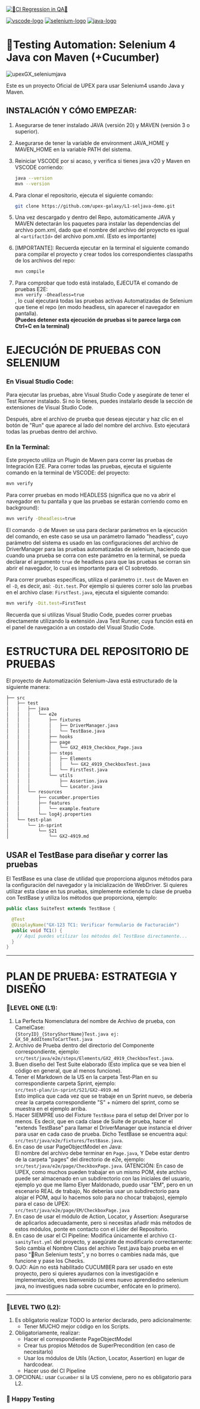 [![🤖CI Regression in QA🧪](https://github.com/upex-galaxy/L1-seljava-demo/actions/workflows/CI-regressionTest.yml/badge.svg)](https://github.com/upex-galaxy/L1-seljava-demo/actions/workflows/CI-regressionTest.yml)

[![vscode-logo]][vscode-site] [![selenium-logo]][selenium-site] [![java-logo]][java-site]

# 🧪Testing Automation: Selenium 4 Java con Maven (+Cucumber)
![upexGX_seleniumjava](https://github.com/upex-galaxy/L1-seljava-demo/assets/91127281/3d5a98c8-7e2b-49ac-8390-4f97b4548628)

Este es un proyecto Oficial de UPEX para usar Selenium4 usando Java y Maven.

## INSTALACIÓN Y CÓMO EMPEZAR:

1. Asegurarse de tener instalado JAVA (versión 20) y MAVEN (versión 3 o superior).
2. Asegurarse de tener la variable de environment JAVA_HOME y MAVEN_HOME en la variable PATH del sistema.
3. Reiniciar VSCODE por si acaso, y verifica si tienes java v20 y Maven en VSCODE corriendo:

    ```bash
    java --version
    mvn --version
    ```

4. Para clonar el repositorio, ejecuta el siguiente comando:

    ```bash
    git clone https://github.com/upex-galaxy/L1-seljava-demo.git
    ```

5. Una vez descargado y dentro del Repo, automáticamente JAVA y MAVEN detectarán los paquetes para instalar las dependencias del archivo pom.xml, dado
   que el nombre del archivo del proyecto es igual al `<artifactId>` del archivo pom.xml. (Esto es importante)

6. [IMPORTANTE]: Recuerda ejecutar en la terminal el siguiente comando para compilar el proyecto y crear todos los correspondientes classpaths de los
   archivos del repo:

    ```bash
    mvn compile
    ```

7. Para comprobar que todo está instalado, EJECUTA el comando de pruebas E2E: <br> `mvn verify -Dheadless=true`<br>, lo cual ejecutará todas las
   pruebas activas Automatizadas de Selenium que tiene el repo (en modo headless, sin aparecer el navegador en pantalla). <br> **(Puedes detener esta
   ejecución de pruebas si te parece larga con Ctrl+C en la terminal)**

# EJECUCIÓN DE PRUEBAS CON SELENIUM

### En Visual Studio Code:

Para ejecutar las pruebas, abre Visual Studio Code y asegúrate de tener el Test Runner instalado. Si no lo tienes, puedes instalarlo desde la sección
de extensiones de Visual Studio Code.

Después, abre el archivo de prueba que deseas ejecutar y haz clic en el botón de "Run" que aparece al lado del nombre del archivo. Esto ejecutará
todas las pruebas dentro del archivo.

### En la Terminal:

Este proyecto utiliza un Plugin de Maven para correr las pruebas de Integración E2E. Para correr todas las pruebas, ejecuta el siguiente comando en la
terminal de VSCODE: del proyecto:

```bash
mvn verify
```

Para correr pruebas en modo HEADLESS (significa que no va abrir el navegador en tu pantalla y que las pruebas se estarán corriendo como en
background):

```bash
mvn verify -Dheadless=true
```

El comando `-D` de Maven se usa para declarar parámetros en la ejecución del comando, en este caso se usa un parámetro llamado "headless", cuyo
parámetro del sistema es usado en las configuraciones del archivo de DriverManager para las pruebas automatizadas de selenium, haciendo que cuando una
prueba se corra con este parámetro en la terminal, se pueda declarar el argumento `true` de headless para que las pruebas se corran sin abrir el
navegador, lo cual es importante para el CI sobretodo.

Para correr pruebas específicas, utiliza el parámetro `it.test` de Maven en el `-D`, es decir, así: `-Dit.test`. Por ejemplo si quieres correr solo
las pruebas en el archivo clase: `FirstTest.java`, ejecuta el siguiente comando:

```bash
mvn verify -Dit.test=FirstTest
```

Recuerda que si utilizas Visual Studio Code, puedes correr pruebas directamente utilizando la extensión Java Test Runner, cuya función está en el
panel de navegación a un costado del Visual Studio Code.

# ESTRUCTURA DEL REPOSITORIO DE PRUEBAS

El proyecto de Automatización Selenium-Java está estructurado de la siguiente manera:

```bash
├── src
│   ├── test
│   │   ├── java
│   │   │   └── e2e
│   │   │       ├── fixtures
│   │   │       │   ├── DriverManager.java
│   │   │       │   └── TestBase.java
│   │   │       ├── hooks
│   │   │       ├── page
│   │   │       │   └── GX2_4919_Checkbox_Page.java
│   │   │       ├── steps
│   │   │       │   ├── Elements
│   │   │       │   │   └── GX2_4919_CheckboxTest.java
│   │   │       │   └── FirstTest.java
│   │   │       └── utils
│   │   │           ├── Assertion.java
│   │   │           └── Locator.java
│   │   └── resources
│   │       ├── cucumber.properties
│   │       ├── features
│   │       │   └── example.feature
│   │       └── log4j.properties
│   └── test-plan
│       └── in-sprint
│           └── S21
│               └── GX2-4919.md
```

## USAR el TestBase para diseñar y correr las pruebas

El TestBase es una clase de utilidad que proporciona algunos métodos para la configuración del navegador y la inicialización de WebDriver. Si quieres
utilizar esta clase en tus pruebas, simplemente extiende tu clase de prueba con TestBase y utiliza los métodos que proporciona, ejemplo:

```java
public class SuiteTest extends TestBase {

  @Test
  @DisplayName("GX-123 TC1: Verificar formulario de Facturación")
  public void TC1() {
    // Aquí puedes utilizar los métodos del TestBase directamente...
  }
}
```

---

# PLAN DE PRUEBA: ESTRATEGIA Y DISEÑO

### 🚩LEVEL ONE (L1):

1. La Perfecta Nomenclatura del nombre de Archivo de prueba, con CamelCase: <br>
   `{StoryID}_{StoryShortName}Test.java ej: GX_50_AddItemsToCartTest.java`
2. Archivo de Prueba dentro del directorio del Componente correspondiente, ejemplo: <br>
   `src/test/java/e2e/steps/Elements/GX2_4919_CheckboxTest.java`.
3. Buen diseño del Test Suite elaborado (Esto implica que se vea bien el código en general, que al menos funcione).
4. Tener el Markdown de la US en la carpeta Test-Plan en su correspondiente carpeta Sprint, ejemplo: <br>
   `src/test-plan/in-sprint/S21/GX2-4919.md`<br> Esto implica que cada vez que se trabaje en un Sprint nuevo, se debería crear la carpeta
   correspondiente "S" + número del sprint, como se muestra en el ejemplo arriba.
5. Hacer SIEMPRE uso del Fixture `TestBase` para el setup del Driver por lo menos. Es decir, que en cada clase de Suite de prueba, hacer el "extends
   TestBase" para llamar el DriverManager que instancia el driver para usar en cada caso de prueba. Dicho TestBase se encuentra aquí: <br>
   `src/test/java/e2e/fixtures/TestBase.java`.
6. En caso de usar PageObjectModel en Java: <br> El nombre del archivo debe terminar en `Page.java`, Y Debe estar dentro de la carpeta "pages" del
   directorio de e2e, ejemplo: <br> `src/test/java/e2e/page/CheckboxPage.java`. (ATENCIÓN: En caso de UPEX, como muchos pueden trabajar en un mismo
   POM, éste archivo puede ser almacenado en un subdirectorio con las iniciales del usuario, ejemplo yo que me llamo Elyer Maldonado, puedo usar "EM",
   pero en un escenario REAL de trabajo, No deberías usar un subdirectorio para alojar el POM, aquí lo hacemos solo para no chocar trabajos), ejemplo
   para el caso de UPEX:<br> `src/test/java/e2e/page/EM/CheckboxPage.java`
7. En caso de usar el módulo de Action, Locator, y Assertion: Asegurarse de aplicarlos adecuadamente, pero si necesitas añadir más métodos de estos
   módulos, ponte en contacto con el Líder del Repositorio.
8. En caso de usar el CI Pipeline: Modifica únicamente el archivo `CI-sanityTest.yml` del proyecto, y asegúrate de modificarlo correctamente: <br>
   Solo cambia el Nombre Class del archivo Test.java bajo prueba en el paso "🧪Run Selenium tests", y no borres o cambies nada más, que funcione y
   pase los Checks.
9. OJO: Aún no está habilitado CUCUMBER para ser usado en este proyecto, pero si quieres ayudarnos con la investigación e implementación, eres
   bienvenido (si eres nuevo aprendiedno selenium java, no investigues nada sobre cucumber, enfócate en lo primero).

---

### 🚩LEVEL TWO (L2):

1. Es obligatorio realizar TODO lo anterior declarado, pero adicionalmente:
    - Tener MUCHO mejor código en los Scripts.
2. Obligatoriamente, realizar:
    - Hacer el correspondiente PageObjectModel
    - Crear tus propios Métodos de SuperPrecondition (en caso de necesitarlo)
    - Usar los módulos de Utils (Action, Locator, Assertion) en lugar de hardcodear.
    - Hacer uso del CI Pipeline
3. OPCIONAL: usar `Cucumber` si la US conviene, pero no es obligatorio para L2.

### 🧪 Happy Testing

<!-- MARKDOWN LINKS & IMAGES -->
<!-- https://www.markdownguide.org/basic-syntax/#reference-style-links -->

[vscode-logo]: https://img.shields.io/badge/VSCode-black?logo=visualstudiocode&style=for-the-badge
[vscode-site]: https://code.visualstudio.com/
[selenium-logo]: https://img.shields.io/badge/Selenium-black?logo=selenium&style=for-the-badge
[selenium-site]: https://www.selenium.dev
[java-logo]: https://img.shields.io/badge/Java-black?logo=java&style=for-the-badge
[java-site]: https://www.tutorialspoint.com/java/java_documentation.htm
